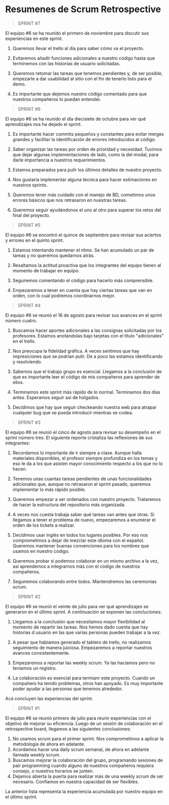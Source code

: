 # Resumenes de Scrum Retrospective

> SPRINT #7

El equipo #6 se ha reunido el primero de noviembre para discutir sus experiencias en este sprint.

1. Queremos llevar el trello al día para saber cómo va el proyecto.

2. Evitaremos añadir funciones adicionales a nuestro código hasta que terminemos con las historias de usuario solicitadas.

3. Queremos retomar las tareas que tenemos pendientes y, de ser posible, empezarle a dar usabilidad al sitio con el fin de tenerlo listo para el demo.

4. Es importante que dejemos nuestro código comentado para que nuestros compañeros lo puedan entender.

> SPRINT #6

El equipo #6 se ha reunido el día diecisiete de octubre para ver qué aprendizajes nos ha dejado el sprint.

1. Es importante hacer commits pequeños y constantes para evitar merges grandes y facilitar la identificación de errores introducidos al código.

2. Saber organizar las tareas por orden de prioridad y necesidad. Tuvimos que dejar algunas implementaciones de lado, como la del modal, para darle importancia a nuestros requerimientos.

3. Estamos preparados para pulir los últimos detalles de nuestro proyecto.

4. Nos gustaría implementar alguna técnica para hacer estimaciones en nuestros sprints.

5. Queremos tener más cuidado con el manejo de BD, cometimos unos errores básicos que nos retrasaron en nuestras tareas.

6. Queremos seguir ayudándonos el uno al otro para superar los retos del final del proyecto.

> SPRINT #5

El equipo #6 se encontró el quince de septiembre para revisar sus aciertos y errores en el quinto sprint.

1. Estamos intentando mantener el ritmo. Se han acumulado un par de tareas y no queremos quedarnos atrás.

2. Resaltamos la actitud proactiva que los integrantes del equipo tienen al momento de trabajar en equipo.

3. Seguiremos comentando el código para hacerlo más comprensible.

4. Empezaremos a tener en cuenta que hay ciertas tareas que van en orden, con lo cual podremos coordinarnos mejor.

> SPRINT #4

El equipo #6 se reunió el 16 de agosto para revisar sus avances en el sprint número cuatro.

1. Buscamos hacer aportes adicionales a las consignas solicitadas por los profesores. Estamos anotándolas bajo tarjetas con el título "adicionales" en el trello.

2. Nos preocupa la fidelidad gráfica. A veces sentimos que hay impresiciones que se podrían pulir. De a poco las estamos identificando y resolviendo.

3. Sabemos que el trabajo grupo es esencial. Llegamos a la conclusión de que es importante leer el código de mis compañeros para aprender de ellos.

4. Terminamos este sprint más rápido de lo normal. Terminamos dos días antes. Esperamos seguir así de holgados.

5. Decidimos que hay que seguir checkeando nuestra web para atrapar cualquier bug que se pueda introducir mientras se codea.

> SPRINT #3

El equipo #6 se reunió el cinco de agosto para revisar su desempeño en el sprint número tres. El siguiente reporte cristaliza las reflexiones de sus integrantes:

1. Recordamos lo importante de ir siempre a clase. Aunque halla materiales disponibles, el profesor siempre profundiza en los temas y eso le da a los que asisten mayor conocimiento respecto a los que no lo hacen.

2. Tenemos unas cuantas tareas pendientes de unas funcionalidades adicionales que, aunque no retrasaron el sprint pasado, queremos implementar lo más rápido posible.

3. Queremos empezar a ser ordenados con nuestro proyecto. Trataremos de hacer la estructura del repositorio más organizada.

4. A veces nos cuesta trabaja saber qué tareas van antes que otras. Si llegamos a tener el problema de nuevo, empezaremos a enumerar el orden de los tickets a realizar.

5. Decidimos usar inglés en todos los lugares posibles. Por eso nos comprometimos a dejar de mezclar este idioma con el español. Queremos mantener buenas convenciones para los nombres que usamos en nuestro código.

6. Queremos probar si podemos colaborar en un mismo archivo a la vez, así aprendemos a integrarnos más con el código de nuestros compañeros.

7. Seguiremos colaborando entre todos. Mantendremos las ceremonias scrum.

> SPRINT #2

El equipo #6 se reunió el veinte de julio para ver qué aprendizajes se generaron en el último sprint. A continuación se exponen las concluciones:

1. Llegamos a la conclusión que necesitamos mayor flexibilidad al momento de repartir las tareas. Nos hemos dado cuenta que hay historias d usuario en las que varias personas pueden trabajar a la vez.

2. A pesar que habíamos generado el tablero de trello, no realizamos seguimiento de manera juiciosa. Empezaremos a reportar nuestros avances consistentemente.

3. Empezaremos a reportar las weekly scrum. Ya las hacíamos pero no teníamos un registro.

4. La colaboración es esencial para termianr este proyecto. Cuando un compañero ha tenido problemas, otros han apoyado. Es muy importante poder ayudar a las personas que tenemos alrededor.

Acá concluyen las experiencias del sprint.

> SPRINT #1

El equipo #6 se reunió primero de julio para reunir experiencias con el objetivo de mejorar su eficiencia. Luego de un sesión de colaboración en el retrospective board, llegamos a las siguientes conclusiones:

1. No usamos scrum para el primer sprint. Nos comprometimos a aplicar la metodología de ahora en adelante.
2. Acordamos hacer una daily scrum semanal, de ahora en adelante llamada _weekly scrum_.
3. Buscamos mejorar la colaboración del grupo, programando sesiones de pair programming cuando alguno de nuestros compañeros requiera consejo, o nuestros horarios se junten.
4. Dejamos abierta la puerta para realizar más de una weekly scrum de ser necesario. Confiamos en nuestra capacidad de ser flexibles.

La anterior lista representa la experiencia acumulada por nuestro equipo en el último sprint.
